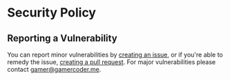 # Security Policy

## Reporting a Vulnerability

You can report minor vulnerabilities by [creating an issue](../../issues/new/choose), or if you're able to remedy the issue, [creating a pull request](../../compare). For major vulnerabilities please contact [gamer@gamercoder.me](mailto:gamer@gamercoder.me).
